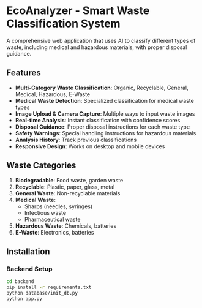 # EcoAnalyzer - Smart Waste Classification System

A comprehensive web application that uses AI to classify different types of waste, including medical and hazardous materials, with proper disposal guidance.

## Features

- **Multi-Category Waste Classification**: Organic, Recyclable, General, Medical, Hazardous, E-Waste
- **Medical Waste Detection**: Specialized classification for medical waste types
- **Image Upload & Camera Capture**: Multiple ways to input waste images
- **Real-time Analysis**: Instant classification with confidence scores
- **Disposal Guidance**: Proper disposal instructions for each waste type
- **Safety Warnings**: Special handling instructions for hazardous materials
- **Analysis History**: Track previous classifications
- **Responsive Design**: Works on desktop and mobile devices

## Waste Categories

1. **Biodegradable**: Food waste, garden waste
2. **Recyclable**: Plastic, paper, glass, metal
3. **General Waste**: Non-recyclable materials
4. **Medical Waste**: 
   - Sharps (needles, syringes)
   - Infectious waste
   - Pharmaceutical waste
5. **Hazardous Waste**: Chemicals, batteries
6. **E-Waste**: Electronics, batteries

## Installation

### Backend Setup
```bash
cd backend
pip install -r requirements.txt
python database/init_db.py
python app.py